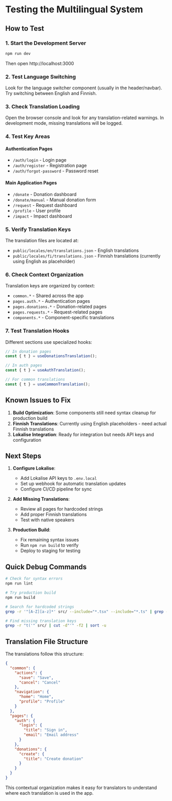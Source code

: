 # Testing the Multilingual System

## How to Test

### 1. Start the Development Server

```bash
npm run dev
```

Then open http://localhost:3000

### 2. Test Language Switching

Look for the language switcher component (usually in the header/navbar). Try switching between English and Finnish.

### 3. Check Translation Loading

Open the browser console and look for any translation-related warnings. In development mode, missing translations will be logged.

### 4. Test Key Areas

#### Authentication Pages

- `/auth/login` - Login page
- `/auth/register` - Registration page
- `/auth/forgot-password` - Password reset

#### Main Application Pages

- `/donate` - Donation dashboard
- `/donate/manual` - Manual donation form
- `/request` - Request dashboard
- `/profile` - User profile
- `/impact` - Impact dashboard

### 5. Verify Translation Keys

The translation files are located at:

- `public/locales/en/translations.json` - English translations
- `public/locales/fi/translations.json` - Finnish translations (currently using English as placeholder)

### 6. Check Context Organization

Translation keys are organized by context:

- `common.*` - Shared across the app
- `pages.auth.*` - Authentication pages
- `pages.donations.*` - Donation-related pages
- `pages.requests.*` - Request-related pages
- `components.*` - Component-specific translations

### 7. Test Translation Hooks

Different sections use specialized hooks:

```javascript
// In donation pages
const { t } = useDonationsTranslation();

// In auth pages
const { t } = useAuthTranslation();

// For common translations
const { t } = useCommonTranslation();
```

## Known Issues to Fix

1. **Build Optimization**: Some components still need syntax cleanup for production build
2. **Finnish Translations**: Currently using English placeholders - need actual Finnish translations
3. **Lokalise Integration**: Ready for integration but needs API keys and configuration

## Next Steps

1. **Configure Lokalise**:
   - Add Lokalise API keys to `.env.local`
   - Set up webhook for automatic translation updates
   - Configure CI/CD pipeline for sync

2. **Add Missing Translations**:
   - Review all pages for hardcoded strings
   - Add proper Finnish translations
   - Test with native speakers

3. **Production Build**:
   - Fix remaining syntax issues
   - Run `npm run build` to verify
   - Deploy to staging for testing

## Quick Debug Commands

```bash
# Check for syntax errors
npm run lint

# Try production build
npm run build

# Search for hardcoded strings
grep -r '"[A-Z][a-z]*' src/ --include="*.tsx" --include="*.ts" | grep -v "t("

# Find missing translation keys
grep -r "t('" src/ | cut -d"'" -f2 | sort -u
```

## Translation File Structure

The translations follow this structure:

```json
{
  "common": {
    "actions": {
      "save": "Save",
      "cancel": "Cancel"
    },
    "navigation": {
      "home": "Home",
      "profile": "Profile"
    }
  },
  "pages": {
    "auth": {
      "login": {
        "title": "Sign in",
        "email": "Email address"
      }
    },
    "donations": {
      "create": {
        "title": "Create donation"
      }
    }
  }
}
```

This contextual organization makes it easy for translators to understand where each translation is used in the app.
